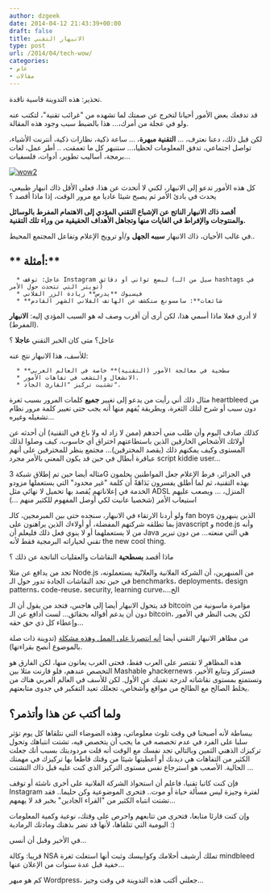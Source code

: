 ```yaml
---
author: dzgeek
date: 2014-04-12 21:43:39+00:00
draft: false
title: الانبهار التقني
type: post
url: /2014/04/tech-wow/
categories:
- عام
- مقالات
---
```


تحذير: هذه التدوينة قاسية ناقدة.

قد تدفعك بعض الأمور أحيانا لتخرج عن صمتك لما تشهده من "غرائب تقنية"، لتكتب عنه ولو في عجلة من أمرك،... هذا بالضبط سبب وجود هذه المقالة.

لكن قبل ذلك، دعنا نعترف، ... **التقنية مبهرة**، ... ساعة ذكية، نظارات ذكية، أنترنت الأشياء، تواصل اجتماعي، تدفق المعلومات لحظيا،... ستنبهر كل ما تعمقت، .. أطر عمل، لغات برمجة، أساليب تطوير، أدوات، فلسفيات...


[![wow2](http://www.it-scoop.com/wp-content/uploads/2014/04/wow2.png)
](http://www.it-scoop.com/wp-content/uploads/2014/04/wow2.png)


كل هذه الأمور تدعو إلى الانبهار، لكني لا أتحدث عن هذا، فعلى الأقل ذاك انبهار طبيعي، يحدث في بادئ الأمر ثم يصبح شيئا عاديا مع مرور الوقت، إذا ماذا أقصد ؟

**أقصد ذاك الانبهار الناتج عن الإشباع التقني المؤدي إلى الاهتمام المفرط بالوسائل والمنتوجات والإفراط في الغايات منها وتجاهل الأهداف الحقيقية من وراء تلك التقنية.**

في غالب الأحيان، ذاك الانبهار **سببه الجهل** و/أو ترويج الإعلام وتفاعل المجتمع المحيط..


## ** أمثلة:**





 	  * عاجل: توقف Instagram لبضع ثواني أو دقائق (سيل من الـ hashtags في تويتر التي تتحدث حول الأمر)
 	  * فيسبوك **يدرس** زيادة الزر الفلاني
 	  * **شائعات**: سامسونغ ستكشف عن الهاتف الفلاني الشهر القادم

لا أدري فعلا ماذا أسمي هذا، لكن أرى أن أقرب وصف له هو السبب المؤدي إليه: **الانبهار** (المفرط).

عاجل؟ متى كان الخبر التقني **عاجلا** ؟

للأسف، هذا الانبهار نتج عنه:



 	  * **سطحية في معالجة الأمور (التقنية)** خاصة في العالم العربي
 	  * الانشغال والتشعب في تفاهات الأمور.
 	  * تشتيت تركيز "القارئ الجاد".

مثال ذلك أني رأيت من يدعو إلى تغيير **جميع** كلمات المرور بسبب ثغرة heartbleed من دون سبب أو شرح لتلك الثغرة، وبطريقة يُفهم منها أنه يجب حتى تغيير كلمة مرور نظام تشغيله وغيره...

كذلك صادف اليوم وأن طلب مني أحدهم (ممن لا زاد له ولا باع في التقنية) أن أحدثه عن أولائك الأشخاص الخارقين الذين باستطاعتهم اختراق أي حاسوب، كيف وصلوا لذلك المستوى وكيف يمكنهم ذلك (يقصد المخترقين)... مجتمع ينظر للمخترقين على أنهم عباقرة أبطال في حين قد يكون المعني بالأمر مجرد script kiddie user...

مثاله أيضا حين تم إطلاق شبكة 3G في الجزائر، فرط الإعلام جعل المواطنين يحلمون بهذه التقنية، ثم لما أطلق يفسرون بَدَاهَةً أن كلمة "غير محدود" التي يستعملها مزودو الخدمة في إعلاناتهم يُقصد بها تحميل لا نهائي مثل ADSL المنزل، ... ويصعب عليهم استيعاب الأمر (شخصيا عانيت لكي أوصل المفهوم للكثير منهم ...)

ولو أردنا الارتقاء في الانبهار، سنجده حتى بين المبرمجين، كالـ fan boys الذين ينبهرون بما تطلقه شركتهم المفضلة، أو أولاءك الذين يراهنون على javascript و node.js وأنه من لا يستعملهما أو لا ينوي فعل ذلك فليعلم أن Java هي التي منعته... من دون تبرير تقني لخياراته البرمجية فقط ﻷنه the new cool thing.

ماذا أقصد **بسطحية** النقاشات والعقليات الناتجة عن ذلك ؟

تجد من يدافع عن مثلا Node.js من المنبهرين، أن الشركة الفلانية والعلانّية يستعملونه، في حين تجد النقاشات الجادة تدور حول الـ benchmarks، deployments، design patterns، code-reuse، security, learning curve،...الخ

قد يتحول الانبهار أيضا إلى هاجس، فتجد من يقول أن الـ bitcoin مؤامرة ماسونية من دون أن يدعم أقواله بحقائق... لست أدافع عن الـ bitcoin، لكن يجب النظر في الأمور وإعطاء كل ذي حق حقه...

من مظاهر الانبهار التقني أيضا [أنه انتصرنا على الممل وهذه مشكلة](http://abdulla79.blogspot.com/2014/04/blog-post_3695.html) (تدوينة ذات صلة بالموضوع أنصح بقراءتها).

هذه المظاهر لا تقتصر على العرب فقط، فحتى الغرب يعانون منها، لكن الفارق هو التخصص عندهم، فلو قارنت مثلا بين Mashable وhackernews فستركز وتتابع الأخير، وتستمتع بمستوى نقاشاته لدرجة تغنيك عن الأول. لكن للأسف في العالم العربي هناك من يخلط الصالح مع الطالح من مواقع وأشخاص، تجعلك تعيد التفكير في جدوى متابعتهم.


## ولما أكتب عن هذا وأتذمر؟


ببساطة ﻷنه أصبحنا في وقت تلوث معلوماتي، وهذه الضوضاء التي نتلقاها كل يوم تؤثر سلبا على الفرد في عدم تخصصه في ما يجب أن يتخصص فيه، تشتت انتباهك وتحول تركيزك الذهني الثمين وبالتالي تجد نفسك مع الوقت أنه قلت مردوديتك بسبب أنك جعلت الكثير من التفاهات هي ديدنك أو أعطيتها شيئا من وقتك قاطعا بها تركيزك في مهمتك الحالية. الأصعب هو استرجاع نفس مستوى التركيز الذي كنت عليه قبل ذاك التشتت ...

فإن كنت كاتبا تقنيا، فاعلم أن استحواذ الشركة الفلانية على أخرى ناشئة أو توقف Instagram لفترة وجيزة ليس مسألة حياة أو موت.. فتحرى الموضوعية وكن حليما.. فقد تشتت انتباه الكثير من "القراء الجادين" بخبر قد لا يهمهم...

وإن كنت قارئا متابعا، فتحرى من تتابعهم واحرص على وقتك، نوعية وكمية المعلومات اليومية التي تتلقاها، ﻷنها قد تضر بذهنك ومادتك الرمادية :)

في الأخير وقبل أن أنسى...

قريبا: وكالة NSA تملك أرشيف أحلامك وكوابيسك وثبت أنها استغلت ثغرة mindbleed خفية قبل عدة سنوات من الإعلان عنها...

كم هو مبهر Wordpress، جعلني أكتب هذه التدوينة في وقت وجيز...

